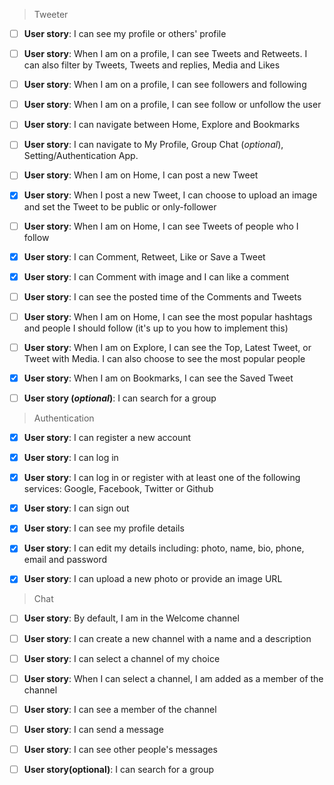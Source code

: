 > Tweeter

- [ ] **User story**: I can see my profile or others' profile

- [ ] **User story**: When I am on a profile, I can see Tweets and Retweets. I can also filter by Tweets, Tweets and replies, Media and Likes

- [ ] **User story**: When I am on a profile, I can see followers and following

- [ ] **User story**: When I am on a profile, I can see follow or unfollow the user

- [ ] **User story**: I can navigate between Home, Explore and Bookmarks

- [ ] **User story**: I can navigate to My Profile, Group Chat (_optional_), Setting/Authentication App.

- [ ] **User story**: When I am on Home, I can post a new Tweet

- [x] **User story**: When I post a new Tweet, I can choose to upload an image and set the Tweet to be public or only-follower

- [ ] **User story**: When I am on Home, I can see Tweets of people who I follow

- [x] **User story**: I can Comment, Retweet, Like or Save a Tweet

- [x] **User story**: I can Comment with image and I can like a comment

- [ ] **User story**: I can see the posted time of the Comments and Tweets

- [ ] **User story**: When I am on Home, I can see the most popular hashtags and people I should follow (it's up to you how to implement this)

- [ ] **User story**: When I am on Explore, I can see the Top, Latest Tweet, or Tweet with Media. I can also choose to see the most popular people

- [x] **User story**: When I am on Bookmarks, I can see the Saved Tweet

- [ ] **User story (_optional_)**: I can search for a group

> Authentication

- [x] **User story**: I can register a new account

- [x] **User story**: I can log in

- [x] **User story**: I can log in or register with at least one of the following services: Google, Facebook, Twitter or Github

- [x] **User story**: I can sign out

- [x] **User story**: I can see my profile details

- [x] **User story**: I can edit my details including: photo, name, bio, phone, email and password

- [x] **User story**: I can upload a new photo or provide an image URL

> Chat

- [ ] **User story**: By default, I am in the Welcome channel

- [ ] **User story**: I can create a new channel with a name and a description

- [ ] **User story**: I can select a channel of my choice

- [ ] **User story**: When I can select a channel, I am added as a member of the channel

- [ ] **User story**: I can see a member of the channel

- [ ] **User story**: I can send a message

- [ ] **User story**: I can see other people's messages

- [ ] **User story(optional)**: I can search for a group
